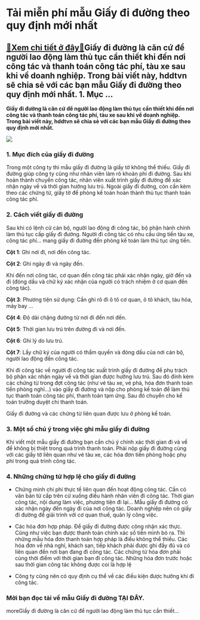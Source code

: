 Tải miễn phí mẫu Giấy đi đường theo quy định mới nhất
=====================================================

[:gift:Xem chi tiết ở đây:gift:](https://hddtvn.com/tai-mien-phi-mau-giay-di-duong-theo-quy-dinh-moi-nhat/)Giấy đi đường là căn cứ để người lao động làm thủ tục cần thiết khi đến nơi công tác và thanh toán công tác phí, tàu xe sau khi về doanh nghiệp. Trong bài viết này, hddtvn sẽ chia sẻ với các bạn mẫu Giấy đi đường theo quy định mới nhất. 1. Mục …
-----------------------------------------------------------------------------------------------------------------------------------------------------------------------------------------------------------------------------------------------------

**Giấy đi đường là căn cứ để người lao động làm thủ tục cần thiết khi đến nơi công tác và thanh toán công tác phí, tàu xe sau khi về doanh nghiệp. Trong bài viết này, hddtvn sẽ chia sẻ với các bạn mẫu Giấy đi đường theo quy định mới nhất.**


![](https://hddtvn.com/wp-content/uploads/2021/01/MF5wca6.png)


### 1. Mục đích của giấy đi đường


Trong một công ty thì mẫu giấy đi đường là giấy tờ không thể thiếu. Giấy đi đường giúp công ty cũng như nhân viên làm rõ khoản phí đi đường. Sau khi hoàn thành chuyến công tác, nhân viên xuất trình giấy đi đường để xác nhận ngày về và thời gian hưởng lưu trú. Ngoài giấy đi đường, còn cần kèm theo các chứng từ, giấy tờ để phòng kế toán hoàn thành thủ tục thanh toán công tác phí.


### 2. Cách viết giấy đi đường


Sau khi có lệnh cử cán bộ, người lao động đi công tác, bộ phận hành chính làm thủ tục cấp giấy đi đường. Người đi công tác có nhu cầu ứng tiền tàu xe, công tác phí… mang giấy đi đường đến phòng kế toán làm thủ tục ứng tiền.


**Cột 1**: Ghi nơi đi, nơi đến công tác.


**Cột 2**: Ghi ngày đi và ngày đến.


Khi đến nơi công tác, cơ quan đến công tác phải xác nhận ngày, giờ đến và đi (đóng dấu và chữ ký xác nhận của người có trách nhiệm ở cơ quan đến công tác).


**Cột 3**: Phương tiện sử dụng: Cần ghi rõ đi ô tô cơ quan, ô tô khách, tàu hỏa, máy bay …


**Cột 4**: Độ dài chặng đường từ nơi đi đến nơi đến.


**Cột 5**: Thời gian lưu trú trên đường đi và nơi đến.


**Cột 6**: Ghi lý do lưu trú.


**Cột 7**: Lấy chữ ký của người có thẩm quyền và đóng dấu của nơi cán bộ, người lao động đến công tác.


Khi đi công tác về người đi công tác xuất trình giấy đi đường để phụ trách bộ phận xác nhận ngày về và thời gian được hưởng lưu trú. Sau đó đính kèm các chứng từ trong đợt công tác (như vé tàu xe, vé phà, hóa đơn thanh toán tiền phòng nghỉ…) vào giấy đi đường và nộp cho phòng kế toán để làm thủ tục thanh toán công tác phí, thanh toán tạm ứng. Sau đó chuyển cho kế toán trưởng duyệt chi thanh toán.


Giấy đi đường và các chứng từ liên quan được lưu ở phòng kế toán.


### 3. Một số chú ý trong việc ghi mẫu giấy đi đường


Khi viết một mẫu giấy đi đường bạn cần chú ý chính xác thời gian đi và về để không bị thiệt trong quá trình thanh toán. Phải nộp giấy đi đường cùng với các giấy tờ liên quan như vé tàu xe, các hóa đơn tiền phòng hoặc phụ phí trong quá trình công tác.


### 4. Những chứng từ hợp lệ cho giấy đi đường




* Chứng minh chi phí thực tế liên quan đến hoạt động công tác. Cần có văn bản từ cấp trên cử xuống điều hành nhân viên đi công tác. Thời gian công tác, nội dung làm việc, phương tiện đi lại… Mẫu giấy đi đường có xác nhận ngày đến ngày đi của nơi công tác. Doanh nghiệp nên có giấy đi đường để giải trình với cơ quan thuế, quản lý công việc.

* Các hóa đơn hợp pháp. Để giấy đi đường được công nhận xác thực. Cũng như việc bạn được thanh toán chính xác số tiền mình bỏ ra. Thì những mẫu hóa đơn thanh toán hợp pháp là điều không thể thiếu. Các hóa đơn về nhà nghỉ, khách sạn, tiếp khách phải được ghi đầy đủ và có liên quan đến nơi bạn đang đi công tác. Các chứng từ hóa đơn phải cùng thời điểm với thời gian bạn đi công tác. Những hóa đơn trước hoặc sau thời gian công tác không được coi là hợp lệ

* Công ty cũng nên có quy định cụ thể về các điều kiện được hưởng khi đi công tác.



### Mời bạn đọc tải về mẫu Giấy đi đường **TẠI ĐÂY**.


moreGiấy đi đường là căn cứ để người lao động làm thủ tục cần thiết…


